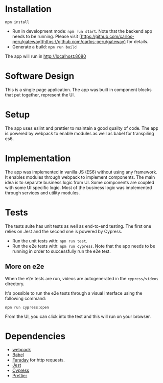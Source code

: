 # Installation

```
npm install
```

- Run in development mode: `npm run start`. Note that the backend app needs to be running. Please visit [https://github.com/carlos-peru/gateway](https://github.com/carlos-peru/gateway) for details.
- Generate a build: `npm run build`

The app will run in [http://localhost:8080](http://localhost:8080)

# Software Design

This is a single page application. The app was built in component blocks that put together, represent the UI.

# Setup

The app uses eslint and prettier to maintain a good quality of code. The app is powered by webpack to enable modules as well as babel for transpiling es6.

# Implementation

The app was implemented in vanilla JS (ES6) without using any framework. It enables modules through webpack to implement components. The main idea is to separate business logic from UI. Some components are coupled with some UI specific logic. Most of the business logic was implemented through services and utility modules.

# Tests

The tests suite has unit tests as well as end-to-end testing. The first one relies on Jest and the second one is powered by Cypress.

- Run the unit tests with: `npm run test`.
- Run the e2e tests with: `npm run cypress`. Note that the app needs to be running in order to successfully run the e2e test.

## More on e2e

When the e2e tests are run, videos are autogenerated in the `cypress/videos` directory.

It's possible to run the e2e tests through a visual interface using the following command:

```
npm run cypress:open
```

From the UI, you can click into the test and this will run on your browser.

# Dependencies

- [webpack](https://webpack.js.org/)
- [Babel](https://babeljs.io/)
- [Faraday](https://github.com/lostisland/faraday) for http requests.
- [Jest](https://jestjs.io/)
- [Cypress](https://www.cypress.io/)
- [Prettier](https://prettier.io/)
